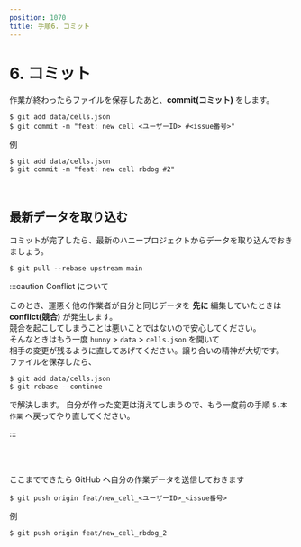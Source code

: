 ```yaml
---
position: 1070
title: 手順6. コミット
---
```


# 6. コミット

作業が終わったらファイルを保存したあと、**commit(コミット)** をします。

```
$ git add data/cells.json
$ git commit -m "feat: new cell <ユーザーID> #<issue番号>"
```

例

```
$ git add data/cells.json
$ git commit -m "feat: new cell rbdog #2"
```

<br />

## 最新データを取り込む

コミットが完了したら、最新のハニープロジェクトからデータを取り込んでおきましょう。

```
$ git pull --rebase upstream main
```

:::caution Conflict について

このとき、運悪く他の作業者が自分と同じデータを **先に** 編集していたときは **conflict(競合)** が発生します。  
競合を起こしてしまうことは悪いことではないので安心してください。  
そんなときはもう一度 `hunny` > `data` > `cells.json` を開いて  
相手の変更が残るように直してあげてください。譲り合いの精神が大切です。
ファイルを保存したら、

```
$ git add data/cells.json
$ git rebase --continue
```

で解決します。
自分が作った変更は消えてしまうので、もう一度前の手順 `5.本作業` へ戻ってやり直してください。

:::

<br />

<br />

ここまでできたら GitHub へ自分の作業データを送信しておきます

```
$ git push origin feat/new_cell_<ユーザーID>_<issue番号>
```

例

```
$ git push origin feat/new_cell_rbdog_2
```
